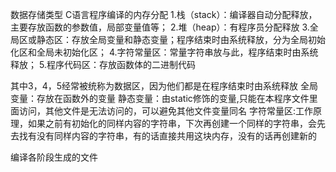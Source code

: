 数据存储类型
C语言程序编译的内存分配
1.栈（stack）：编译器自动分配释放，主要存放函数的参数值，局部变量值等；
2.堆（heap）：有程序员分配释放
3.全局区或静态区：存放全局变量和静态变量；程序结束时由系统释放，分为全局初始化区和全局未初始化区；
4.字符常量区：常量字符串放与此，程序结束时由系统释放；
5.程序代码区：存放函数体的二进制代码

其中3，4，5经常被统称为数据区，因为他们都是在程序结束时由系统释放
全局变量：存放在函数外的变量
静态变量：由static修饰的变量,只能在本程序文件里面访问，其他文件是无法访问的，可以避免其他文件变量同名
字符常量区:工作原理，如果之前有初始化的同样内容的字符串，下次再创建一个同样的字符串，会先去找有没有同样内容的字符串，有的话直接共用这块内存，没有的话再创建新的

编译各阶段生成的文件

